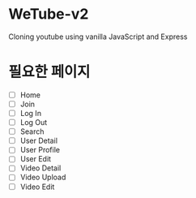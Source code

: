 # WeTube-v2
Cloning youtube using vanilla JavaScript and Express

# 필요한 페이지

- [ ] Home
- [ ] Join
- [ ] Log In
- [ ] Log Out
- [ ] Search
- [ ] User Detail
- [ ] User Profile
- [ ] User Edit
- [ ] Video Detail
- [ ] Video Upload
- [ ] Video Edit